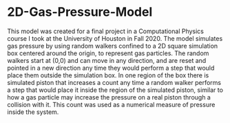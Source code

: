 # 2D-Gas-Pressure-Model
This model was created for a final project in a Computational Physics course I took at the University of Houston in Fall 2020. The model simulates gas pressure by using random walkers confined to a 2D square simulation box centered around the origin, to represent gas particles. The random walkers start at (0,0) and can move in any direction, and are reset and pointed in a new direction any time they would perform a step that would place them outside the simulation box. In one region of the box there is simulated piston that increases a count any time a random walker performs a step that would place it inside the region of the simulated piston, similar to how a gas particle may increase the pressure on a real piston through a collision with it. This count was used as a numerical measure of pressure inside the system.
